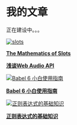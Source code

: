 # 我的文章

正在建设中。。。


[![slots][1]](/article/slots/)

[**The Mathematics of Slots**](/article/slots/)

[**浅谈Web Audio API**](/article/doc/1)

[![Babel 6 小白使用指南][3]](/article/slots/)

[**Babel 6 小白使用指南**](/article/doc/2)

[![正则表达式的基础知识][2]](/article/slots/)

[**正则表达式的基础知识**](/article/doc/3)



[1]: http://wilberway.com/article/images/art1.jpg
[2]: http://wilberway.com/article/images/art2.jpg
[3]: http://wilberway.com/article/images/art3.jpg
